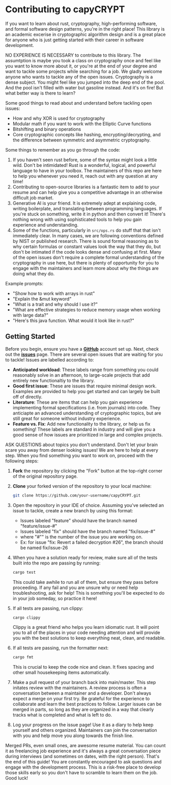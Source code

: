 # Contributing to capyCRYPT
If you want to learn about rust, cryptography, high-performing software, and formal software design patterns, you're in the right place! This library is an academic excerise in cryptographic algorithm design and is a great place for anyone who is just getting started with their career in software development. 

NO EXPERIENCE IS NECESSARY to contribute to this library. The assumtption is maybe you took a class on cryptography once and feel like you want to know more about it, or you're at the end of your degree and want to tackle some projects while searching for a job. We gladly welcome anyone who wants to tackle any of the open issues. Cryptography is a dense subject. You might feel like you jumped into the deep end of the pool. And the pool isn't filled with water but gasoline instead. And it's on fire! But what better way is there to learn? 

Some good things to read about and understand before tackling open issues: 
- How and why XOR is used for cryptography
- Modular math if you want to work with the Elliptic Curve functions
- Bitshifting and binary operations
- Core cryptographic concepts like hashing, encrypting/decrypting, and the difference between symmetric and asymmetric cryptography.

Some things to remember as you go through the code:
1. If you haven't seen rust before, some of the syntax might look a little wild. Don't be intimidated! Rust is a wonderful, logical, and powerful language to have in your toolbox. The maintainers of this repo are here to help you whenever you need it, reach out with any question at any time!
2. Contributing to open-source libraries is a fantastic item to add to your resume and can help give you a competitive advantage in an otherwise difficult job market.
3. Generative AI is your friend. It is extremely adept at explaining code, writing boilerplate, and translating between programming languages. If you're stuck on something, write it in python and then convert it! There's nothing wrong with using sophisticated tools to help you gain experience and understanding.
4. Some of the functions, particularly in ```src/ops.rs``` do stuff that that isn't immediately clear. In many cases, we are following conventions defined by NIST or published research. There is sound formal reasoning as to why certain formulas or constant values look the way that they do, but don't be intimated if the code looks dense and confusing at first. Many of the open issues don't require a complete formal understanding of the cryptography in use here, but there is plenty of opportunity for you to engage with the maintainers and learn more about why the things are doing what they do.

Example prompts: 
- "Show how to work with arrays in rust"
- "Explain the &mut keyword"
- "What is a trait and why should I use it?"
- "What are effective strategies to reduce memory usage when working with large data?"
- "Here's this java function. What would it look like in rust?"

## Getting Started

Before you begin, ensure you have a **[GitHub](https://github.com/)** account set up. Next, check out the **[issues](https://github.com/drcapybara/capyCRYPT/issues)** page. There are several open issues that are waiting for you to tackle! Issues are labelled according to:
- **Anticipated workload**: These labels range from something you could reasonably solve in an afternoon, to large-scale projects that add entirely new functionaltiy to the library.
- **Good first issue**: These are issues that require minimal design work. Examples are provided to help you get started and can largely be built off of directly.
- **Literature**: These are items that can help you gain experience implementing formal specifications (i.e. from journals) into code. They anticiapte an advanced understanding of cryptographic topics, but are still great for someone without industry experience.
- **Feature vs. Fix**: Add new functionality to the library, or help us fix something! These labels are standard in industry and will give you a good sense of how issues are prioritized in large and complex projects.

ASK QUESTIONS about topics you don't understand. Don't let your brain scare you away from denser looking issues! We are here to help at every step. When you find something you want to work on, proceed with the following steps:

1. **Fork** the repository by clicking the "Fork" button at the top-right corner of the original repository page.
2. **Clone** your forked version of the repository to your local machine:
   ```bash
   git clone https://github.com/your-username/capyCRYPT.git
   ```
3. Open the repository in your IDE of choice. Assuming you've selected an issue to tackle, create a new branch by using this format:
    - Issues labeled "feature" should have the branch named "feature/issue-#" 
    - Issues labeled "fix" should have the branch named "fix/issue-#" 
    - where "#"" is the number of the issue you are working on.
    - Ex: for issue "fix: Revert a failed decryption #26", the branch should be named fix/issue-26
4. When you have a solution ready for review, make sure all of the tests built into the repo are passing by running: 

   ```bash
   cargo test
   ```

   This could take awhile to run all of them, but ensure they pass before proceeding. If any fail and you are unsure why or need help troubleshooting, ask for help! This is something you'll be expected to do in your job someday, so practice it here!
6. If all tests are passing, run clippy: 

   ```bash
   cargo clippy
   ```

   Clippy is a great friend who helps you learn idiomatic rust. It will point you to all of the places in your code needing attention and will provide you with the best solutions to keep everything neat, clean, and readable.
8. If all tests are passing, run the formatter next: 

    ```bash
    cargo fmt
    ```

   This is crucial to keep the code nice and clean. It fixes spacing and other small housekeeping items automatically.
   
10. Make a pull request of your branch back into main/master. This step initates review with the maintainers. A review process is often a conversation between a maintainer and a developer. Don't always expect a merge on your first try. Be grateful for the experience to collaborate and learn the best practices to  follow. Larger issues can be merged in parts, so long as they are organized in a way that clearly tracks what is completed and what is left to do.

11. Log your progress on the issue page! Use it as a diary to help keep yourself and others organized. Maintainers can join the conversation with you and help move you along towards the finish line.

Merged PRs, even small ones, are awesome resume material. You can count it as freelancing job experience and it's always a great conversation piece during interviews (and sometimes on dates, with the right person). That's the end of this guide! You are constantly encouraged to ask questions and engage with the development process. This is a risk-free place to develop those skills early so you don't have to scramble to learn them on the job. Good luck!
